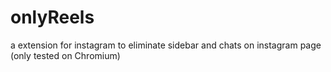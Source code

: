 # onlyReels
a extension for instagram to eliminate sidebar and chats on instagram page (only tested on Chromium)
